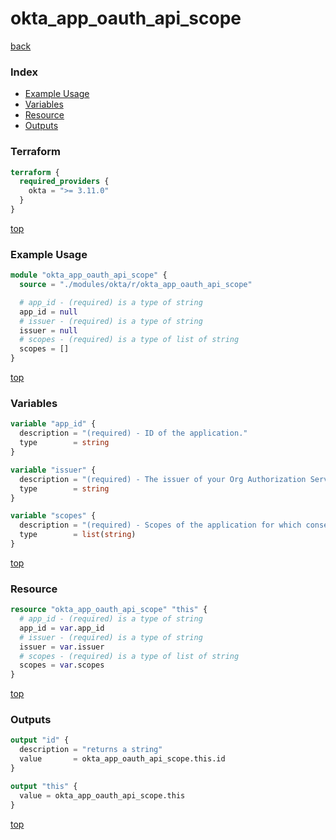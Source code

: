 # okta_app_oauth_api_scope

[back](../okta.md)

### Index

- [Example Usage](#example-usage)
- [Variables](#variables)
- [Resource](#resource)
- [Outputs](#outputs)

### Terraform

```terraform
terraform {
  required_providers {
    okta = ">= 3.11.0"
  }
}
```

[top](#index)

### Example Usage

```terraform
module "okta_app_oauth_api_scope" {
  source = "./modules/okta/r/okta_app_oauth_api_scope"

  # app_id - (required) is a type of string
  app_id = null
  # issuer - (required) is a type of string
  issuer = null
  # scopes - (required) is a type of list of string
  scopes = []
}
```

[top](#index)

### Variables

```terraform
variable "app_id" {
  description = "(required) - ID of the application."
  type        = string
}

variable "issuer" {
  description = "(required) - The issuer of your Org Authorization Server, your Org URL."
  type        = string
}

variable "scopes" {
  description = "(required) - Scopes of the application for which consent is granted."
  type        = list(string)
}
```

[top](#index)

### Resource

```terraform
resource "okta_app_oauth_api_scope" "this" {
  # app_id - (required) is a type of string
  app_id = var.app_id
  # issuer - (required) is a type of string
  issuer = var.issuer
  # scopes - (required) is a type of list of string
  scopes = var.scopes
}
```

[top](#index)

### Outputs

```terraform
output "id" {
  description = "returns a string"
  value       = okta_app_oauth_api_scope.this.id
}

output "this" {
  value = okta_app_oauth_api_scope.this
}
```

[top](#index)